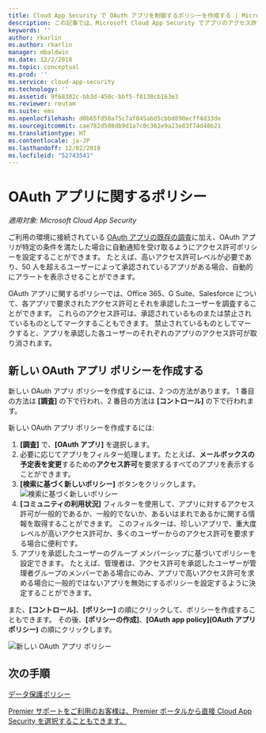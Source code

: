 ```yaml
---
title: Cloud App Security で OAuth アプリを制御するポリシーを作成する | Microsoft Docs
description: この記事では、Microsoft Cloud App Security でアプリのアクセス許可ポリシーを作成し、操作するための手順について説明します。
keywords: ''
author: rkarlin
ms.author: rkarlin
manager: mbaldwin
ms.date: 12/2/2018
ms.topic: conceptual
ms.prod: ''
ms.service: cloud-app-security
ms.technology: ''
ms.assetid: 9f68302c-bb3d-450c-bbf5-f8130cb163e3
ms.reviewer: reutam
ms.suite: ems
ms.openlocfilehash: d0b65fd50a75c7af045abd5cbbd890ecff4d33de
ms.sourcegitcommit: cae782d508db9d1a7c0c362e9a23e83f74d48b21
ms.translationtype: HT
ms.contentlocale: ja-JP
ms.lasthandoff: 12/02/2018
ms.locfileid: "52743541"
---
```

# <a name="oauth-app-policies"></a>OAuth アプリに関するポリシー

*適用対象: Microsoft Cloud App Security*

ご利用の環境に接続されている [OAuth アプリの既存の調査](manage-app-permissions.md)に加え、OAuth アプリが特定の条件を満たした場合に自動通知を受け取るようにアクセス許可ポリシーを設定することができます。 たとえば、高いアクセス許可レベルが必要であり、50 人を超えるユーザーによって承認されているアプリがある場合、自動的にアラートを表示させることができます。 

OAuth アプリに関するポリシーでは、Office 365、G Suite、Salesforce について、各アプリで要求されたアクセス許可とそれを承認したユーザーを調査することができます。 これらのアクセス許可は、承認されているものまたは禁止されているものとしてマークすることもできます。 禁止されているものとしてマークすると、アプリを承認した各ユーザーのそれぞれのアプリのアクセス許可が取り消されます。 

## <a name="create-a-new-oauth-app-policy"></a>新しい OAuth アプリ ポリシーを作成する
新しい OAuth アプリ ポリシーを作成するには、2 つの方法があります。 1 番目の方法は **[調査]** の下で行われ、2 番目の方法は **[コントロール]** の下で行われます。 

新しい OAuth アプリ ポリシーを作成するには:

1. **[調査]** で、**[OAuth アプリ]** を選択します。
2. 必要に応じてアプリをフィルター処理します。たとえば、**メールボックスの予定表を変更**するための**アクセス許可**を要求するすべてのアプリを表示することができます。
3. **[検索に基づく新しいポリシー]** ボタンをクリックします。 
    ![検索に基づく新しいポリシー](./media/app-permissions-filter.png)
4. **[コミュニティの利用状況]** フィルターを使用して、アプリに対するアクセス許可が一般的であるか、一般的でないか、あるいはまれであるかに関する情報を取得することができます。 このフィルターは、珍しいアプリで、重大度レベルが高いアクセス許可か、多くのユーザーからのアクセス許可を要求する場合に便利です。 
5. アプリを承認したユーザーのグループ メンバーシップに基づいてポリシーを設定できます。 たとえば、管理者は、アクセス許可を承認したユーザーが管理者グループのメンバーである場合にのみ、アプリで高いアクセス許可を求める場合に一般的ではないアプリを無効にするポリシーを設定するように決定することができます。

また、**[コントロール]**、**[ポリシー]** の順にクリックして、ポリシーを作成することもできます。 その後、**[ポリシーの作成]**、**[OAuth app policy]\(OAuth アプリ ポリシー\)** の順にクリックします。

  
   ![新しい OAuth アプリ ポリシー](./media/app-permissions-policy.png)



  ## <a name="next-steps"></a>次の手順 
  [データ保護ポリシー](data-protection-policies.md)   

[Premier サポートをご利用のお客様は、Premier ポータルから直接 Cloud App Security を選択することもできます。](https://premier.microsoft.com/)  
  
  